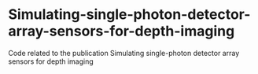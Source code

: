 # Simulating-single-photon-detector-array-sensors-for-depth-imaging
Code related to the publication Simulating single-photon detector array sensors for depth imaging
